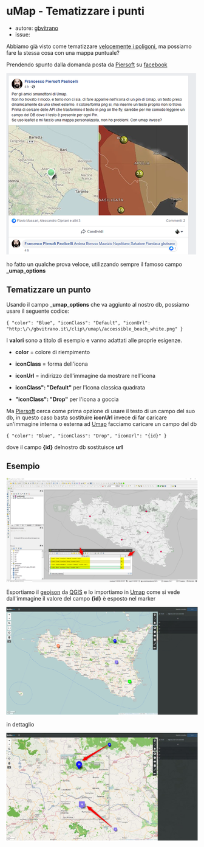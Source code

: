 # uMap - Tematizzare i punti

* autore: [gbvitrano](https://twitter.com/gbvitrano)
* issue:

Abbiamo già visto come tematizzare [velocemente i poligoni](http://tansignari.opendatasicilia.it/it/latest/ricette/mappe/umap/uMap.html), ma possiamo fare la stessa cosa con una mappa puntuale?

Prendendo spunto dalla domanda posta da [Piersoft](https://twitter.com/Piersoft) su [facebook](https://www.facebook.com/piersoft/posts/10214546139942792)

![](/img/uMap/piersoft_facebook.png)

ho fatto un qualche prova veloce, utilizzando sempre il famoso campo  **_umap_options**

## Tematizzare un punto 
Usando il campo  **_umap_options** che va aggiunto al nostro db, possiamo usare il seguente codice:

```
{ "color": "Blue", "iconClass": "Default", "iconUrl": "http:\/\/gbvitrano.it\/clip\/umap\/accessible_beach_white.png" }
```
I **valori** sono a titolo di esempio e vanno adattati alle proprie esigenze.

- **color** = colore di riempimento
- **iconClass** = forma dell'icona
- **iconUrl** = indirizzo dell'immagine da mostrare nell'icona

- **iconClass": "Default"**  per l'icona classica quadrata
- **"iconClass": "Drop"** per l'icona a goccia

Ma [Piersoft](https://twitter.com/Piersoft) cerca come prima opzione di usare il testo di un campo del suo db, in questo caso basta sostituire **iconUrl** invece di far caricare un'immagine interna o esterna ad [Umap](http://umap.openstreetmap.fr/it/) facciamo caricare un campo del db

```
{ "color": "Blue", "iconClass": "Drop", "iconUrl": "{id}" }
```
dove il campo **{id}** delnostro db sostituisce **url**

## Esempio

![](/img/uMap/qgis_test.png)

Esportiamo il [geojson](https://it.wikipedia.org/wiki/GeoJSON) da [QGIS](https://www.qgis.org/it/site/) e lo importiamo in [Umap](http://umap.openstreetmap.fr/it/) come si vede dall'immagine il valore del campo **{id}** è esposto nel marker 

![](/img/uMap/test_umap_punti.png)

in dettaglio 

![](/img/uMap/umap_punti_dettaglio2.jpg)
